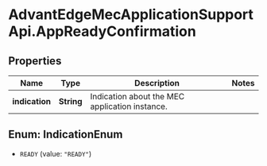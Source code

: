 # AdvantEdgeMecApplicationSupportApi.AppReadyConfirmation

## Properties
Name | Type | Description | Notes
------------ | ------------- | ------------- | -------------
**indication** | **String** | Indication about the MEC application instance. | 


<a name="IndicationEnum"></a>
## Enum: IndicationEnum


* `READY` (value: `"READY"`)




